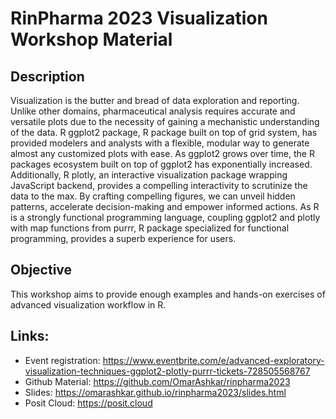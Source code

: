 # RinPharma 2023 Visualization Workshop Material

## Description
Visualization is the butter and bread of data exploration and reporting. Unlike other domains, pharmaceutical analysis requires accurate and versatile plots due to the necessity of gaining a mechanistic understanding of the data. R ggplot2 package, R package built on top of grid system, has provided modelers and analysts with a flexible, modular way to generate almost any customized plots with ease. As ggplot2 grows over time, the R packages ecosystem built on top of ggplot2 has exponentially increased. Additionally, R plotly, an interactive visualization package wrapping JavaScript backend, provides a compelling interactivity to scrutinize the data to the max. By crafting compelling figures, we can unveil hidden patterns, accelerate decision-making and empower informed actions. As R is a strongly functional programming language, coupling ggplot2 and plotly with map functions from purrr, R package specialized for functional programming, provides a superb experience for users. 

## Objective 
This workshop aims to provide enough examples and hands-on exercises of advanced visualization workflow in R.

## Links: 
- Event registration: https://www.eventbrite.com/e/advanced-exploratory-visualization-techniques-ggplot2-plotly-purrr-tickets-728505568767
- Github Material: https://github.com/OmarAshkar/rinpharma2023
- Slides: https://omarashkar.github.io/rinpharma2023/slides.html
- Posit Cloud: https://posit.cloud

